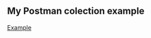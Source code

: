 ## My Postman colection example
[Example](https://go.postman.co/collections/19995682-a14c5b81-7fb7-4a26-9ad0-e6bb95c2d663)
